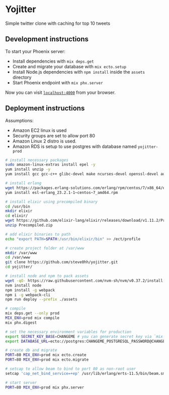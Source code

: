 # Yojitter

Simple twitter clone with caching for top 10 tweets

## Development instructions

To start your Phoenix server:

  * Install dependencies with `mix deps.get`
  * Create and migrate your database with `mix ecto.setup`
  * Install Node.js dependencies with `npm install` inside the `assets` directory
  * Start Phoenix endpoint with `mix phx.server`

Now you can visit [`localhost:4000`](http://localhost:4000) from your browser.

## Deployment instructions

Assumptions:
* Amazon EC2 linux is used
* Security groups are set to allow port 80
* Amazon Linux 2 distro is used.
* Amazon RDS is setup to use postgres with database named `yojitter-prod`

```bash
# install necessary packages
sudo amazon-linux-extras install epel -y
yum install unzip -y
yum install gcc gcc-c++ glibc-devel make ncurses-devel openssl-devel autoconf java-1.8.0-openjdk-devel git wget wxBase.x86_64

# install erlang
wget https://packages.erlang-solutions.com/erlang/rpm/centos/7/x86_64/esl-erlang_23.2.1-1~centos~7_amd64.rpm
yum install esl-erlang_23.2.1-1~centos~7_amd64.rpm

# install elixir using precompiled binary
cd /usr/bin
mkdir elixir
cd elixir/
wget https://github.com/elixir-lang/elixir/releases/download/v1.11.2/Precompiled.zip
unzip Precompiled.zip

# add elixir binaries to path
echo "export PATH=$PATH:/usr/bin/elixir/bin" >> /ect/profile

# create project folder at /var/www
mkdir /var/www
cd /var/www
git clone https://github.com/steve0hh/yojitter.git
cd yojitter/

# install node and npm to pack assets
wget -qO- https://raw.githubusercontent.com/nvm-sh/nvm/v0.37.2/install.sh | bash
nvm install node
npm install -g webpack
npm i -g webpack-cli
npm run deploy --prefix ./assets

# compile
mix deps.get --only prod
MIX_ENV=prod mix compile
mix phx.digest

# set the necessary environment variables for production
export SECRET_KEY_BASE=CHANGEME # you can generate secret key via `mix phx.gen.secret`
export DATABASE_URL=ecto://postgres:CHANGEME_POSTGRESQL_PASSWORD@CHANGEME_POSTGRESQL_HOST_URL/yojitter-prod

# create db and migrate
PORT=80 MIX_ENV=prod mix ecto.create
PORT=80 MIX_ENV=prod mix ecto.migrate

# setcap to allow beam to bind to port 80 as non-root user
setcap 'cap_net_bind_service=+ep' /usr/lib/erlang/erts-11.5/bin/beam.smp

# start server
PORT=80 MIX_ENV=prod mix phx.server

